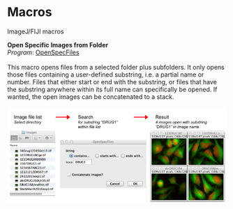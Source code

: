 # Macros
ImageJ/FIJI macros

<b>Open Specific Images from Folder</b><br />
<i>Program</i>: <a href="./OpenSpecFiles.ijm">OpenSpecFiles</a>							
<br />
This macro opens files from a selected folder plus subfolders. It only opens those files containing a user-defined substring, i.e. a partial name or number. Files that either start or end with the substring, or files that have the substring anywhere within its full name can specifically be opened. If wanted, the open images can be concatenated to a stack.							
<br />
<a href="./OpenSpecFiles.ijm" target="_blank"><img src="./OpenSpecFiles.png" ></img></a>
<br /><br /><br />
